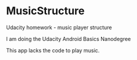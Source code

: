 # MusicStructure
Udacity homework - music player structure

I am doing the Udacity Android Basics Nanodegree

This app lacks the code to play music.
